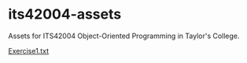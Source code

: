 # its42004-assets

Assets for ITS42004 Object-Oriented Programming in Taylor's College.

[Exercise1.txt](lab11-props/Exercise1.txt)
